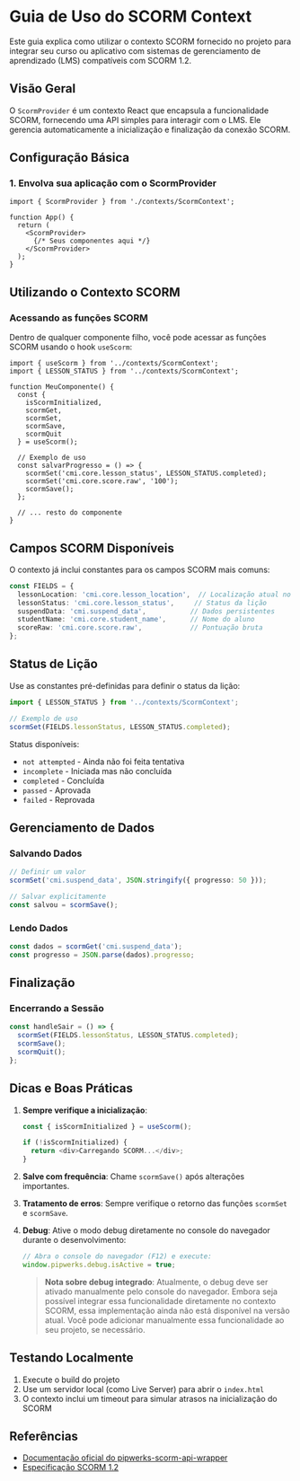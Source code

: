 # Guia de Uso do SCORM Context

Este guia explica como utilizar o contexto SCORM fornecido no projeto para integrar seu curso ou aplicativo com sistemas de gerenciamento de aprendizado (LMS) compatíveis com SCORM 1.2.

## Visão Geral

O `ScormProvider` é um contexto React que encapsula a funcionalidade SCORM, fornecendo uma API simples para interagir com o LMS. Ele gerencia automaticamente a inicialização e finalização da conexão SCORM.

## Configuração Básica

### 1. Envolva sua aplicação com o ScormProvider

```tsx
import { ScormProvider } from './contexts/ScormContext';

function App() {
  return (
    <ScormProvider>
      {/* Seus componentes aqui */}
    </ScormProvider>
  );
}
```

## Utilizando o Contexto SCORM

### Acessando as funções SCORM

Dentro de qualquer componente filho, você pode acessar as funções SCORM usando o hook `useScorm`:

```tsx
import { useScorm } from '../contexts/ScormContext';
import { LESSON_STATUS } from '../contexts/ScormContext';

function MeuComponente() {
  const { 
    isScormInitialized,
    scormGet,
    scormSet,
    scormSave,
    scormQuit 
  } = useScorm();

  // Exemplo de uso
  const salvarProgresso = () => {
    scormSet('cmi.core.lesson_status', LESSON_STATUS.completed);
    scormSet('cmi.core.score.raw', '100');
    scormSave();
  };

  // ... resto do componente
}
```

## Campos SCORM Disponíveis

O contexto já inclui constantes para os campos SCORM mais comuns:

```typescript
const FIELDS = {
  lessonLocation: 'cmi.core.lesson_location',  // Localização atual no conteúdo
  lessonStatus: 'cmi.core.lesson_status',     // Status da lição
  suspendData: 'cmi.suspend_data',           // Dados persistentes
  studentName: 'cmi.core.student_name',      // Nome do aluno
  scoreRaw: 'cmi.core.score.raw',            // Pontuação bruta
};
```

## Status de Lição

Use as constantes pré-definidas para definir o status da lição:

```typescript
import { LESSON_STATUS } from '../contexts/ScormContext';

// Exemplo de uso
scormSet(FIELDS.lessonStatus, LESSON_STATUS.completed);
```

Status disponíveis:
- `not attempted` - Ainda não foi feita tentativa
- `incomplete` - Iniciada mas não concluída
- `completed` - Concluída
- `passed` - Aprovada
- `failed` - Reprovada

## Gerenciamento de Dados

### Salvando Dados

```typescript
// Definir um valor
scormSet('cmi.suspend_data', JSON.stringify({ progresso: 50 }));

// Salvar explicitamente
const salvou = scormSave();
```

### Lendo Dados

```typescript
const dados = scormGet('cmi.suspend_data');
const progresso = JSON.parse(dados).progresso;
```

## Finalização

### Encerrando a Sessão

```typescript
const handleSair = () => {
  scormSet(FIELDS.lessonStatus, LESSON_STATUS.completed);
  scormSave();
  scormQuit();
};
```

## Dicas e Boas Práticas

1. **Sempre verifique a inicialização**:
   ```typescript
   const { isScormInitialized } = useScorm();
   
   if (!isScormInitialized) {
     return <div>Carregando SCORM...</div>;
   }
   ```

2. **Salve com frequência**: Chame `scormSave()` após alterações importantes.

3. **Tratamento de erros**: Sempre verifique o retorno das funções `scormSet` e `scormSave`.

4. **Debug**: Ative o modo debug diretamente no console do navegador durante o desenvolvimento:
   ```typescript
   // Abra o console do navegador (F12) e execute:
   window.pipwerks.debug.isActive = true;
   ```
   
   > **Nota sobre debug integrado**: Atualmente, o debug deve ser ativado manualmente pelo console do navegador. Embora seja possível integrar essa funcionalidade diretamente no contexto SCORM, essa implementação ainda não está disponível na versão atual. Você pode adicionar manualmente essa funcionalidade ao seu projeto, se necessário.

## Testando Localmente

1. Execute o build do projeto
2. Use um servidor local (como Live Server) para abrir o `index.html`
3. O contexto inclui um timeout para simular atrasos na inicialização do SCORM

## Referências

- [Documentação oficial do pipwerks-scorm-api-wrapper](https://pipwerks.com/using-a-scorm-wrapper-to-simplify-the-workflow/)
- [Especificação SCORM 1.2](https://www.adlnet.gov/adl-research/performance-tracking-analysis/performance-tracking/scorm/)
